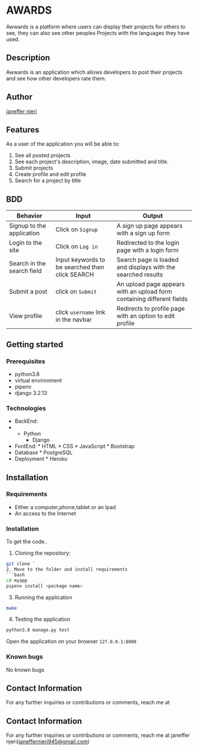 # AWARDS
Awwards is a platform where users can display their projects for others to see, they can also see other peoples Projects with the languages they have used.
## Description
Awwards is an application which allows developers to post their projects and see how other developers rate them.
## Author
[janeffer njeri](https://github.com/janeffer945)

## Features
As a user of the application you will be able to:

1. See all posted projects
2. See each project's description, image, date submitted and title.
3. Submit projects
4. Create profile and edit profile
5. Search for a project by title
## BDD
| Behavior            | Input                         | Output                        | 
| ------------------- | ----------------------------- | ----------------------------- |
|Signup to the application | Click on `Signup` | A sign up page appears with a sign up form |
|  Login to the site | Click on `Log in`  | Redirected to the login page with a login form |
|  Search in the search field | Input keywords to be searched then click SEARCH | Search page is loaded and displays with the searched results |
|Submit a post|click on `Submit`| An upload page appears with an upload form containing different fields|
|View profile|click `username` link in the navbar|Redirects to profile page with an option to edit profile|

## Getting started
### Prerequisites
* python3.8
* virtual environment
* pipenv
* django 3.2.13

### Technologies
* BackEnd:
* * Python
      * Django
* FontEnd:
      * HTML
      * CSS
      * JavaScript
      * Bootstrap
* Database
      * PostgreSQL
* Deployment
      * Heroku   

## Installation
### Requirements

* Either a computer,phone,tablet or an Ipad
* An access to the Internet

### Installation
To get the code..

1. Cloning the repository:
  ```bash
  git clone `
2. Move to the folder and install requirements
  ```bash
  cd myapp
  pipenv install <package name>
  ```
3. Running the application

  ```bash
  make
  ```
4. Testing the application
  ```bash
  python3.8 manage.py test
  ```
Open the application on your browser `127.0.0.1:8000`

### Known bugs
No known bugs
## Contact Information

For any further inquiries or contributions or comments, reach me at 

## Contact Information

For any further inquiries or contributions or comments, reach me at 
janeffer njeri(janeffernjeri945@gmail.com)





